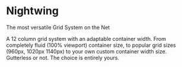 Nightwing
=========

The most versatile Grid System on the Net

A 12 column grid system with an adaptable container width. From completely fluid (100% viewport) container size, to popular grid sizes (960px, 1020px 1140px) to your own custom container width size. Gutterless or not. The choice is entirely yours.